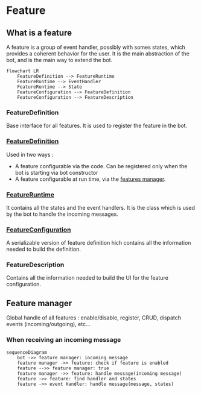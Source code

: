 # Feature
## What is a feature
A feature is a group of event handler, possibly with somes states, which provides a coherent behavior for the user. It is the main abstraction of the bot, and is the main way to extend the bot.
```mermaid
flowchart LR
    FeatureDefinition --> FeatureRuntime
    FeatureRuntime --> EventHandler
    FeatureRuntime --> State
    FeatureConfiguration --> FeatureDefinition
    FeatureConfiguration --> FeatureDescription
```
### FeatureDefinition
Base interface for all features. It is used to register the feature in the bot.

###  [FeatureDefinition](bot-core/src/main/kotlin/fr/delphes/rework/feature/FeatureDefinition.kt)
Used in two ways :
- A feature configurable via the code. Can be registered only when the bot is starting via bot constructor
- A feature configurable at run time, via the [features manager](/bot-core/src/main/kotlin/fr/delphes/feature/FeaturesManager.kt). 
### [FeatureRuntime](bot-core/src/main/kotlin/fr/delphes/rework/feature/FeatureRuntime.kt)
It contains all the states and the event handlers. It is the class which is used by the bot to handle the incoming messages.
### [FeatureConfiguration](/bot-core/src/main/kotlin/fr/delphes/feature/FeatureConfiguration.kt)
A serializable version of feature definition hich contains all the information needed to build the definition.
### FeatureDescription
Contains all the information needed to build the UI for the feature configuration.

## Feature manager
Global handle of all features : enable/disable, register, CRUD, dispatch events (incoming/outgoing), etc...

### When receiving an incoming message
```mermaid
sequenceDiagram
    bot ->> feature manager: incoming message
    feature manager ->> feature: check if feature is enabled
    feature -->> feature manager: true
    feature manager ->> feature: handle message(incoming message)
    feature ->> feature: find handler and states
    feature ->> event Handler: handle message(message, states)
```